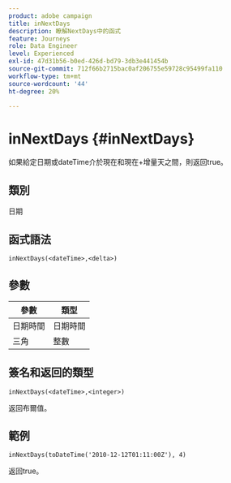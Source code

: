 ```yaml
---
product: adobe campaign
title: inNextDays
description: 瞭解NextDays中的函式
feature: Journeys
role: Data Engineer
level: Experienced
exl-id: 47d31b56-b0ed-426d-bd79-3db3e441454b
source-git-commit: 712f66b2715bac0af206755e59728c95499fa110
workflow-type: tm+mt
source-wordcount: '44'
ht-degree: 20%

---
```


# inNextDays {#inNextDays}

如果給定日期或dateTime介於現在和現在+增量天之間，則返回true。

## 類別

日期

## 函式語法

`inNextDays(<dateTime>,<delta>)`

## 參數

| 參數 | 類型 |
|-----------|------------------|
| 日期時間 | 日期時間 |
| 三角 | 整數 |

## 簽名和返回的類型

`inNextDays(<dateTime>,<integer>)`

返回布爾值。

## 範例

`inNextDays(toDateTime('2010-12-12T01:11:00Z'), 4)`

返回true。
